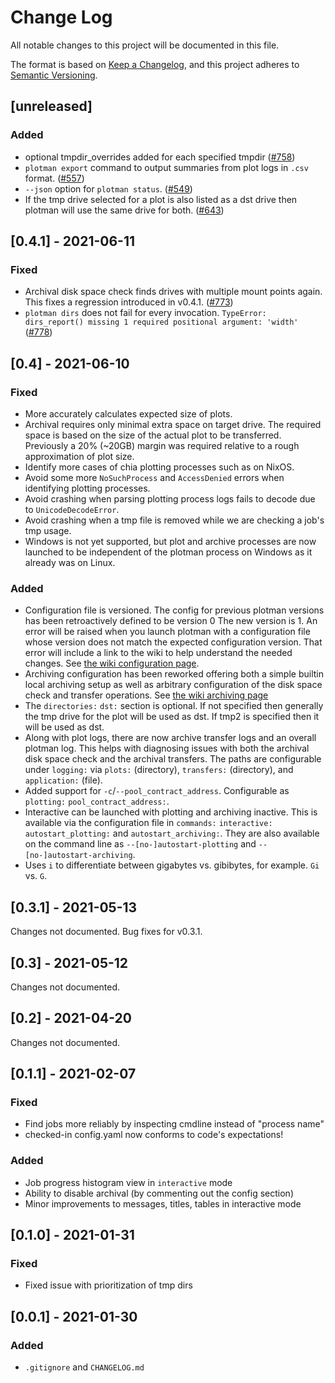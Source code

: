 # Change Log

All notable changes to this project will be documented in this file.

The format is based on [Keep a Changelog](https://keepachangelog.com/en/1.0.0/),
and this project adheres to [Semantic Versioning](https://semver.org/spec/v2.0.0.html).

## [unreleased]
### Added
- optional tmpdir_overrides added for each specified tmpdir
  ([#758](https://github.com/ericaltendorf/plotman/pull/758))
- `plotman export` command to output summaries from plot logs in `.csv` format.
  ([#557](https://github.com/ericaltendorf/plotman/pull/557))
- `--json` option for `plotman status`.
  ([#549](https://github.com/ericaltendorf/plotman/pull/549))
- If the tmp drive selected for a plot is also listed as a dst drive then plotman will use the same drive for both.
  ([#643](https://github.com/ericaltendorf/plotman/pull/643))

## [0.4.1] - 2021-06-11
### Fixed
- Archival disk space check finds drives with multiple mount points again.
  This fixes a regression introduced in v0.4.1.
  ([#773](https://github.com/ericaltendorf/plotman/issues/773))
- `plotman dirs` does not fail for every invocation.
  `TypeError: dirs_report() missing 1 required positional argument: 'width'`
  ([#778](https://github.com/ericaltendorf/plotman/issues/778))

## [0.4] - 2021-06-10
### Fixed
- More accurately calculates expected size of plots.
- Archival requires only minimal extra space on target drive.
  The required space is based on the size of the actual plot to be transferred.
  Previously a 20% (~20GB) margin was required relative to a rough approximation of plot size.
- Identify more cases of chia plotting processes such as on NixOS.
- Avoid some more `NoSuchProcess` and `AccessDenied` errors when identifying plotting processes.
- Avoid crashing when parsing plotting process logs fails to decode due to `UnicodeDecodeError`.
- Avoid crashing when a tmp file is removed while we are checking a job's tmp usage.
- Windows is not yet supported, but plot and archive processes are now launched to be independent of the plotman process on Windows as it already was on Linux.
### Added
- Configuration file is versioned.
  The config for previous plotman versions has been retroactively defined to be version 0
  The new version is 1.
  An error will be raised when you launch plotman with a configuration file whose version does not match the expected configuration version.
  That error will include a link to the wiki to help understand the needed changes.
  See [the wiki configuration page](https://github.com/ericaltendorf/plotman/wiki/Configuration#1-v04).
- Archiving configuration has been reworked offering both a simple builtin local archiving setup as well as arbitrary configuration of the disk space check and transfer operations.
  See [the wiki archiving page](https://github.com/ericaltendorf/plotman/wiki/Archiving)
- The `directories:` `dst:` section is optional.
  If not specified then generally the tmp drive for the plot will be used as dst.
  If tmp2 is specified then it will be used as dst.
- Along with plot logs, there are now archive transfer logs and an overall plotman log.
  This helps with diagnosing issues with both the archival disk space check and the archival transfers.
  The paths are configurable under `logging:` via `plots:` (directory), `transfers:` (directory), and `application:` (file).
- Added support for `-c`/`--pool_contract_address`.
  Configurable as `plotting:` `pool_contract_address:`.
- Interactive can be launched with plotting and archiving inactive.
  This is available via the configuration file in `commands:` `interactive:` `autostart_plotting:` and `autostart_archiving:`.
  They are also available on the command line as `--[no-]autostart-plotting` and `--[no-]autostart-archiving`. 
- Uses `i` to differentiate between gigabytes vs. gibibytes, for example.
  `Gi` vs. `G`.

## [0.3.1] - 2021-05-13
Changes not documented.
Bug fixes for v0.3.1.

## [0.3] - 2021-05-12
Changes not documented.

## [0.2] - 2021-04-20
Changes not documented.

## [0.1.1] - 2021-02-07
### Fixed
- Find jobs more reliably by inspecting cmdline instead of "process name"
- checked-in config.yaml now conforms to code's expectations!
### Added
- Job progress histogram view in `interactive` mode
- Ability to disable archival (by commenting out the config section)
- Minor improvements to messages, titles, tables in interactive mode

## [0.1.0] - 2021-01-31
### Fixed
- Fixed issue with prioritization of tmp dirs

## [0.0.1] - 2021-01-30
### Added
- `.gitignore` and `CHANGELOG.md`

